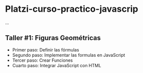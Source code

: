 # Platzi-curso-practico-javascrip

...

## Taller #1: Figuras Geométricas 

- Primer paso: Definir las fórmulas
- Segundo paso:  Implementar las formulas en JavaScript
- Tercer paso: Crear Funciones
- Cuarto paso: Integrar JavaScript con HTML